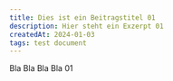 ```yaml
---
title: Dies ist ein Beitragstitel 01
description: Hier steht ein Exzerpt 01
createdAt: 2024-01-03
tags: test document
---
```


Bla Bla Bla Bla 01